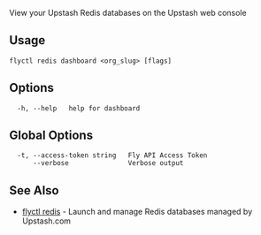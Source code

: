 View your Upstash Redis databases on the Upstash web console

## Usage
~~~
flyctl redis dashboard <org_slug> [flags]
~~~

## Options

~~~
  -h, --help   help for dashboard
~~~

## Global Options

~~~
  -t, --access-token string   Fly API Access Token
      --verbose               Verbose output
~~~

## See Also

* [flyctl redis](/docs/flyctl/redis/)	 - Launch and manage Redis databases managed by Upstash.com

